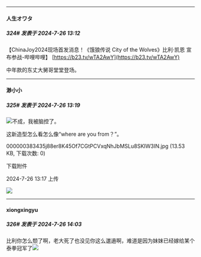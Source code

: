 ﻿
*****

####  人生オワタ  
##### 324#       发表于 2024-7-26 13:12

【ChinaJoy2024现场首发消息！《饿狼传说 City of the Wolves》比利·凯恩 宣布参战-哔哩哔哩】 [https://b23.tv/wTA2AwY](https://b23.tv/wTA2AwY)

中年款的东丈大舅哥堂堂登场。


*****

####  渺小小  
##### 325#       发表于 2024-7-26 13:19

<img src="https://static.saraba1st.com/image/smiley/face2017/103.png" referrerpolicy="no-referrer">不成，我被脑控了。

这新造型怎么看怎么像“where are you from？”。

000000383435j88er8K45Of7CGtPCVxqNhJbMSLu8SKIW3IN.jpg
(13.53 KB, 下载次数: 0)

下载附件

2024-7-26 13:17 上传

<img src="https://img.saraba1st.com/forum/202407/26/131756xbvtnsvik2zbav7t.jpg" referrerpolicy="no-referrer">


*****

####  xiongxingyu  
##### 326#       发表于 2024-7-26 14:03

比利你怎么颓了啊，老大死了也没见你这么邋遢啊，难道是因为妹妹已经嫁给某个泰拳冠军了<img src="https://static.saraba1st.com/image/smiley/face2017/067.png" referrerpolicy="no-referrer">

